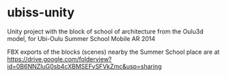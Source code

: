 ubiss-unity
===========

Unity project with the block of school of architecture from the Oulu3d model, for Ubi-Oulu Summer School Mobile AR 2014

FBX exports of the blocks (scenes) nearby the Summer School place are at https://drive.google.com/folderview?id=0B6NNZIuG0sb4cXBMSEFvSFVkZmc&usp=sharing
